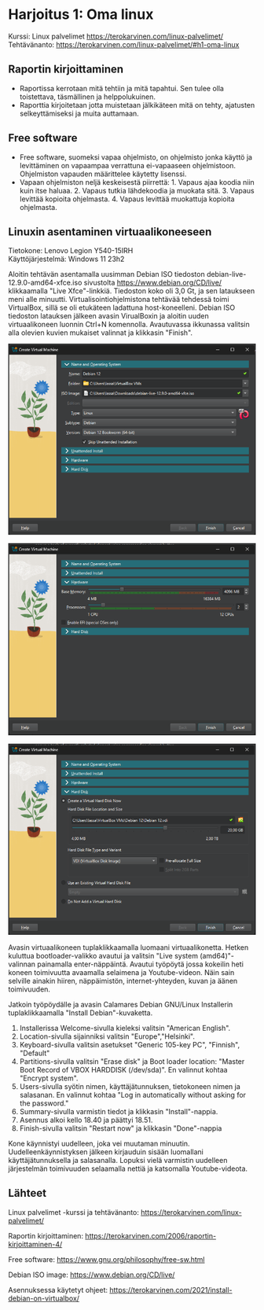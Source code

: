 # Harjoitus 1: Oma linux
Kurssi: Linux palvelimet https://terokarvinen.com/linux-palvelimet/ \
Tehtävänanto: https://terokarvinen.com/linux-palvelimet/#h1-oma-linux

## Raportin kirjoittaminen
- Raportissa kerrotaan mitä tehtiin ja mitä tapahtui. Sen tulee olla toistettava, täsmällinen ja helppolukuinen.
- Raporttia kirjoitetaan jotta muistetaan jälkikäteen mitä on tehty, ajatusten selkeyttämiseksi ja muita auttamaan.

## Free software
- Free software, suomeksi vapaa ohjelmisto, on ohjelmisto jonka käyttö ja levittäminen on vapaampaa verrattuna ei-vapaaseen ohjelmistoon. Ohjelmiston vapauden määrittelee käytetty lisenssi.
- Vapaan ohjelmiston neljä keskeisestä piirrettä: 1. Vapaus ajaa koodia niin kuin itse haluaa. 2. Vapaus tutkia lähdekoodia ja muokata sitä. 3. Vapaus levittää kopioita ohjelmasta. 4. Vapaus levittää muokattuja kopioita ohjelmasta.

## Linuxin asentaminen virtuaalikoneeseen
Tietokone: Lenovo Legion Y540-15IRH\
Käyttöjärjestelmä: Windows 11 23h2

Aloitin tehtävän asentamalla uusimman Debian ISO tiedoston debian-live-12.9.0-amd64-xfce.iso sivustolta https://www.debian.org/CD/live/ klikkaamalla "Live Xfce"-linkkiä. Tiedoston koko oli 3,0 Gt, ja sen lataukseen meni alle minuutti. Virtualisointiohjelmistona tehtävää tehdessä toimi VirtualBox, sillä se oli etukäteen ladattuna host-koneelleni. Debian ISO tiedoston latauksen jälkeen avasin VirualBoxin ja aloitin uuden virtuaalikoneen luonnin Ctrl+N komennolla. Avautuvassa ikkunassa valitsin alla olevien kuvien mukaiset valinnat ja klikkasin "Finish".

![Add file: Upload](debian-name-and-operating-system.png)

![Add file: Upload](debian-hardware.png)

![Add file: Upload](debian-hard-disk.png)

Avasin virtuaalikoneen tuplaklikkaamalla luomaani virtuaalikonetta. Hetken kuluttua bootloader-valikko avautui ja valitsin "Live system (amd64)"-valinnan painamalla enter-näppäintä. Avautui työpöytä jossa kokeilin heti koneen toimivuutta avaamalla selaimena ja Youtube-videon. Näin sain selville ainakin hiiren, näppäimistön, internet-yhteyden, kuvan ja äänen toimivuuden. 

Jatkoin työpöydälle ja avasin Calamares Debian GNU/Linux Installerin tuplaklikkaamalla "Install Debian"-kuvaketta. 

1. Installerissa Welcome-sivulla kieleksi valitsin "American English".
2. Location-sivulla sijainniksi valitsin "Europe","Helsinki".
3. Keyboard-sivulla valitsin asetukset "Generic 105-key PC", "Finnish", "Default"
4. Partitions-sivulla valitsin "Erase disk" ja Boot loader location: "Master Boot Record of VBOX HARDDISK (/dev/sda)". En valinnut kohtaa "Encrypt system".
5. Users-sivulla syötin nimen, käyttäjätunnuksen, tietokoneen nimen ja salasanan. En valinnut kohtaa "Log in automatically without asking for the password."
6. Summary-sivulla varmistin tiedot ja klikkasin "Install"-nappia.
7. Asennus alkoi kello 18.40 ja päättyi 18.51.
8. Finish-sivulla valitsin "Restart now" ja klikkasin "Done"-nappia

Kone käynnistyi uudelleen, joka vei muutaman minuutin. Uudelleenkäynnistyksen jälkeen kirjauduin sisään luomallani käyttäjätunnuksella ja salasanalla. Lopuksi vielä varmistin uudelleen järjestelmän toimivuuden selaamalla nettiä ja katsomalla Youtube-videota.

## Lähteet
Linux palvelimet -kurssi ja tehtävänanto: https://terokarvinen.com/linux-palvelimet/

Raportin kirjoittaminen: https://terokarvinen.com/2006/raportin-kirjoittaminen-4/

Free software: https://www.gnu.org/philosophy/free-sw.html

Debian ISO image: https://www.debian.org/CD/live/

Asennuksessa käytetyt ohjeet: https://terokarvinen.com/2021/install-debian-on-virtualbox/
